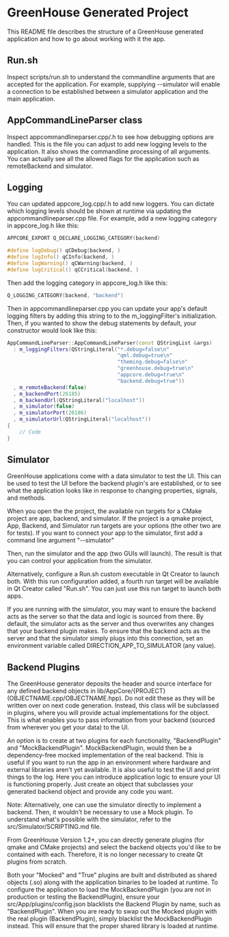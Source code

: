 # GreenHouse Generated Project

This README file describes the structure of a GreenHouse generated application and how to go about working with it the app.

## Run.sh

Inspect scripts/run.sh to understand the commandline arguments that are accepted for the application. For example, supplying --simulator will enable a connection to be established between a simulator application and the main application.

## AppCommandLineParser class

Inspect appcommandlineparser.cpp/.h to see how debugging options are handled. This is the file you can adjust to add new logging levels to the application. It also shows the commandline processing of all arguments. You can actually see all the allowed flags for the application such as remoteBackend and simulator.

## Logging

You can updated appcore_log.cpp/.h to add new loggers. You can dictate which logging levels should be shown at runtime via updating the appcommandlineparser.cpp file. For example, add a new logging category in appcore_log.h like this:

```cpp
APPCORE_EXPORT Q_DECLARE_LOGGING_CATEGORY(backend)

#define logDebug() qCDebug(backend, )
#define logInfo() qCInfo(backend, )
#define logWarning() qCWarning(backend, )
#define logCritical() qCCritical(backend, )
```

Then add the logging category in appcore_log.h like this:

```cpp
Q_LOGGING_CATEGORY(backend, "backend")
```

Then in appcommandlineparser.cpp you can update your app's default logging filters by adding this string to to the m_loggingFilter's initialization. Then, if you wanted to show the debug statements by default, your constructor would look like this:

```cpp
AppCommandLineParser::AppCommandLineParser(const QStringList &args)
  : m_loggingFilters(QStringLiteral("*.debug=false\n"
                                    "qml.debug=true\n"
                                    "theming.debug=false\n"
                                    "greenhouse.debug=true\n"
                                    "appcore.debug=true\n"
                                    "backend.debug=true"))
  , m_remoteBackend(false)
  , m_backendPort(26185)
  , m_backendUrl(QStringLiteral("localhost"))
  , m_simulator(false)
  , m_simulatorPort(26186)
  , m_simulatorUrl(QStringLiteral("localhost"))
{
    // Code
}
```

## Simulator

GreenHouse applications come with a data simulator to test the UI. This can be used to test the UI before the backend plugin's are established, or to see what the application looks like in response to changing properties, signals, and methods.

When you open the the project, the available run targets for a CMake project are app, backend, and simulator. If the project is a qmake project, App, Backend, and Simulator run targets are your options (the other two are for tests). If you want to connect your app to the simulator, first add a command line argument "--simulator"

Then, run the simulator and the app (two GUIs will launch). The result is that you can control your application from the simulator.

Alternatively, configure a Run.sh custom executable in Qt Creator to launch both. With this run configuration added, a fourth run target will be available in Qt Creator called "Run.sh". You can just use this run target to launch both apps.

If you are running with the simulator, you may want to ensure the backend acts as the server so that the data and logic is sourced from there. By default, the simulator acts as the server and thus overwrites any changes that your backend plugin makes. To ensure that the backend acts as the server and that the simulator simply plugs into this connection, set an environment variable called DIRECTION_APP_TO_SIMULATOR (any value).

## Backend Plugins

The GreenHouse generator deposits the header and source interface for any defined backend objects in lib/AppCore/{PROJECT} (OBJECTNAME.cpp/OBJECTNAME.hpp). Do not edit these as they will be written over on next code generation. Instead, this class will be subclassed in plugins, where you will provide actual implementations for the object. This is what enables you to pass information from your backend (sourced from wherever you get your data) to the UI.

An option is to create at two plugins for each functionality, "BackendPlugin" and "MockBackendPlugin". MockBackendPlugin, would then be a dependency-free mocked implementation of the real backend. This is useful if you want to run the app in an environment where hardware and external libraries aren't yet available. It is also useful to test the UI and print things to the log. Here you can introduce application logic to ensure your UI is functioning properly. Just create an object that subclasses your generated backend object and provide any code you want.

Note: Alternatively, one can use the simulator directly to implement a backend. Then, it wouldn't be necessary to use a Mock plugin. To understand what's possible with the simulator, refer to the src/Simulator/SCRIPTING.md file.

From GreenHouse Version 1.2+, you can directly generate plugins (for qmake and CMake projects) and select the backend objects you'd like to be contained with each. Therefore, it is no longer necessary to create Qt plugins from scratch.

Both your "Mocked" and "True" plugins are built and distributed as shared objects (.so) along with the application binaries to be loaded at runtime. To configure the application to load the MockBackendPlugin (you are not in production or testing the BackendPlugin), ensure your src/App/plugins/config.json blacklists the Backend Plugin by name, such as "BackendPlugin". When you are ready to swap out the Mocked plugin with the real plugin (BackendPlugin), simply blacklist the MockBackendPlugin instead. This will ensure that the proper shared library is loaded at runtime.

